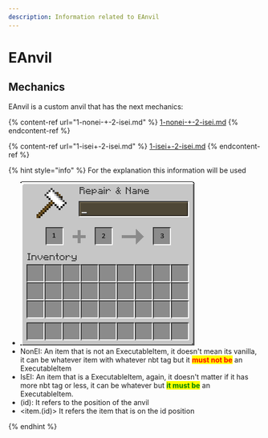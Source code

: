 ```yaml
---
description: Information related to EAnvil
---
```


# EAnvil

## Mechanics

EAnvil is a custom anvil that has the next mechanics:

{% content-ref url="1-nonei-+-2-isei.md" %}
[1-nonei-+-2-isei.md](1-nonei-+-2-isei.md)
{% endcontent-ref %}

{% content-ref url="1-isei+-2-isei.md" %}
[1-isei+-2-isei.md](1-isei+-2-isei.md)
{% endcontent-ref %}

{% hint style="info" %}
For the explanation this information will be used

* ![](<../../../.gitbook/assets/image (1) (1).png>)
* NonEI: An item that is not an ExecutableItem, it doesn't mean its vanilla, it can be whatever item with whatever nbt tag but it <mark style="color:red;">**must not be**</mark> an ExecutableItem
* IsEI: An item that is a ExecutableItem, again, it doesn't matter if it has more nbt tag or less, it can be whatever but <mark style="color:green;">**it must be**</mark> an ExecutableItem.
* (id): It refers to the position of the anvil
* \<item.(id)> It refers the item that is on the id position


{% endhint %}
